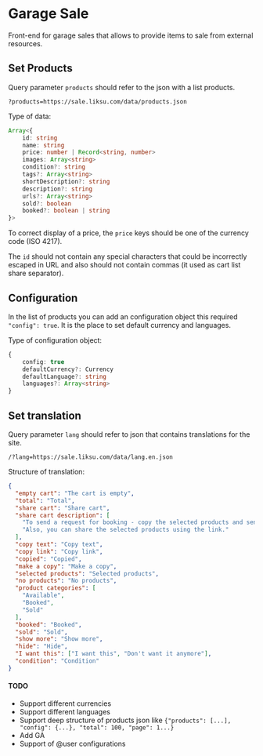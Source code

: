 # Garage Sale

Front-end for garage sales that allows to provide items to sale from external resources.

## Set Products

Query parameter `products` should refer to the json with a list products.

```
?products=https://sale.liksu.com/data/products.json
```

Type of data:

```ts
Array<{
    id: string
    name: string
    price: number | Record<string, number>
    images: Array<string>
    condition?: string
    tags?: Array<string>
    shortDescription?: string
    description?: string
    urls?: Array<string>
    sold?: boolean
    booked?: boolean | string
}>
```

To correct display of a price, the `price` keys should be one of the currency code (ISO 4217).

The `id` should not contain any special characters that could be incorrectly escaped in URL and also should not contain commas (it used as cart list share separator).

## Configuration

In the list of products you can add an configuration object this required `"config": true`. It is the place to set default currency and languages.

Type of configuration object:

```ts
{
    config: true
    defaultCurrency?: Currency
    defaultLanguage?: string
    languages?: Array<string>
}
```

## Set translation

Query parameter `lang` should refer to json that contains translations for the site.

```
/?lang=https://sale.liksu.com/data/lang.en.json
```

Structure of translation:

```json
{
  "empty cart": "The cart is empty",
  "total": "Total",
  "share cart": "Share cart",
  "share cart description": [
    "To send a request for booking - copy the selected products and send it to us by email or messenger.",
    "Also, you can share the selected products using the link."
  ],
  "copy text": "Copy text",
  "copy link": "Copy link",
  "copied": "Copied",
  "make a copy": "Make a copy",
  "selected products": "Selected products",
  "no products": "No products",
  "product categories": [
    "Available",
    "Booked",
    "Sold"
  ],
  "booked": "Booked",
  "sold": "Sold",
  "show more": "Show more",
  "hide": "Hide",
  "I want this": ["I want this", "Don't want it anymore"],
  "condition": "Condition"
}
```

#### TODO

- Support different currencies
- Support different languages
- Support deep structure of products json like `{"products": [...], "config": {...}, "total": 100, "page": 1...}`
- Add GA
- Support of @user configurations
